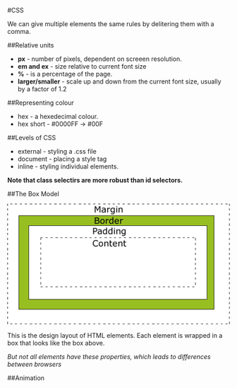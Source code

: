 

#CSS

We can give multiple elements the same rules by delitering them with a comma.

##Relative units

- **px** - number of pixels, dependent on screeen resolution.
- **em and ex** - size relative to current font size
- **%** - is a percentage of the page.
- **larger/smaller** - scale up and down from the current font size, usually by a factor of 1.2

##Representing colour

- hex - a hexedecimal colour.
- hex short - #0000FF -> #00F

##Levels of CSS

- external - styling a .css file
- document - placing a style tag
- inline - styling individual elements.

****Note that class selectirs are more robust than id selectors.****

##The Box Model

![Box Model](box-model.gif)

This is the design layout of HTML elements. Each element is wrapped in a box that looks like the box above.

_But not all elements have these properties, which leads to differences between browsers_

##Animation

